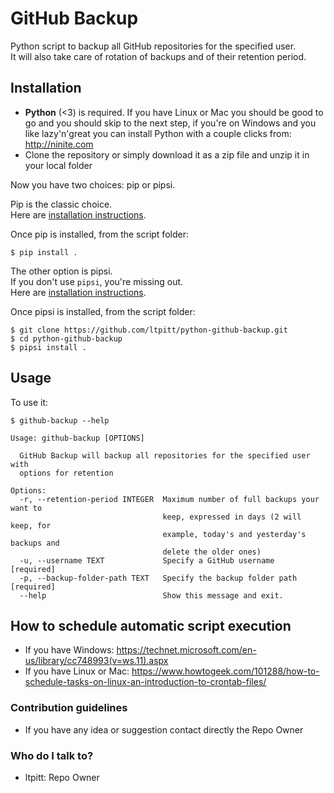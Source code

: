 # GitHub Backup
Python script to backup all GitHub repositories for the specified user.  
It will also take care of rotation of backups and of their retention period.

## Installation
* **Python** (<3) is required. If you have Linux or Mac you should be good to go and you should skip to the next step, if you're on Windows and you like lazy'n'great you can install Python with a couple clicks from: http://ninite.com
* Clone the repository or simply download it as a zip file and unzip it in your local folder

Now you have two choices: pip or pipsi.  

Pip is the classic choice.  
Here are [installation instructions](https://pip.pypa.io/en/stable/installing/).  

Once pip is installed, from the script folder:

    $ pip install .

The other option is pipsi.  
If you don't use `pipsi`, you're missing out.  
Here are [installation instructions](https://github.com/mitsuhiko/pipsi#readme).

Once pipsi is installed, from the script folder: 

    $ git clone https://github.com/ltpitt/python-github-backup.git
    $ cd python-github-backup
    $ pipsi install .


## Usage

To use it:

    $ github-backup --help
    
```
Usage: github-backup [OPTIONS]

  GitHub Backup will backup all repositories for the specified user with
  options for retention

Options:
  -r, --retention-period INTEGER  Maximum number of full backups your want to
                                  keep, expressed in days (2 will keep, for
                                  example, today's and yesterday's backups and
                                  delete the older ones)
  -u, --username TEXT             Specify a GitHub username  [required]
  -p, --backup-folder-path TEXT   Specify the backup folder path  [required]
  --help                          Show this message and exit.
```

## How to schedule automatic script execution
* If you have Windows: https://technet.microsoft.com/en-us/library/cc748993(v=ws.11).aspx
* If you have Linux or Mac: https://www.howtogeek.com/101288/how-to-schedule-tasks-on-linux-an-introduction-to-crontab-files/

### Contribution guidelines ###

* If you have any idea or suggestion contact directly the Repo Owner

### Who do I talk to? ###

* ltpitt: Repo Owner
